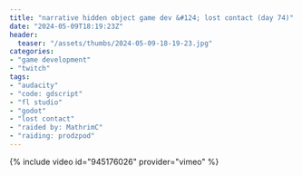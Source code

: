 ```yaml
---
title: "narrative hidden object game dev &#124; lost contact (day 74)"
date: "2024-05-09T18:19:23Z"
header:
  teaser: "/assets/thumbs/2024-05-09-18-19-23.jpg"
categories:
- "game development"
- "twitch"
tags:
- "audacity"
- "code: gdscript"
- "fl studio"
- "godot"
- "lost contact"
- "raided by: MathrimC"
- "raiding: prodzpod"
---
```

{% include video id="945176026" provider="vimeo" %}
